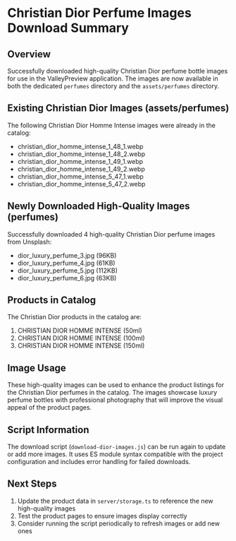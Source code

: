 # Christian Dior Perfume Images Download Summary

## Overview
Successfully downloaded high-quality Christian Dior perfume bottle images for use in the ValleyPreview application. The images are now available in both the dedicated `perfumes` directory and the `assets/perfumes` directory.

## Existing Christian Dior Images (assets/perfumes)
The following Christian Dior Homme Intense images were already in the catalog:
- christian_dior_homme_intense_1_48_1.webp
- christian_dior_homme_intense_1_48_2.webp
- christian_dior_homme_intense_1_49_1.webp
- christian_dior_homme_intense_1_49_2.webp
- christian_dior_homme_intense_5_47_1.webp
- christian_dior_homme_intense_5_47_2.webp

## Newly Downloaded High-Quality Images (perfumes)
Successfully downloaded 4 high-quality Christian Dior perfume images from Unsplash:
- dior_luxury_perfume_3.jpg (96KB)
- dior_luxury_perfume_4.jpg (61KB)
- dior_luxury_perfume_5.jpg (112KB)
- dior_luxury_perfume_6.jpg (63KB)

## Products in Catalog
The Christian Dior products in the catalog are:
1. CHRISTIAN DIOR HOMME INTENSE (50ml)
2. CHRISTIAN DIOR HOMME INTENSE (100ml)
3. CHRISTIAN DIOR HOMME INTENSE (150ml)

## Image Usage
These high-quality images can be used to enhance the product listings for the Christian Dior perfumes in the catalog. The images showcase luxury perfume bottles with professional photography that will improve the visual appeal of the product pages.

## Script Information
The download script (`download-dior-images.js`) can be run again to update or add more images. It uses ES module syntax compatible with the project configuration and includes error handling for failed downloads.

## Next Steps
1. Update the product data in `server/storage.ts` to reference the new high-quality images
2. Test the product pages to ensure images display correctly
3. Consider running the script periodically to refresh images or add new ones
